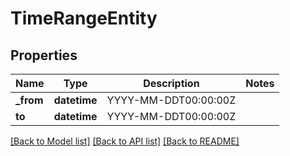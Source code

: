 # TimeRangeEntity


## Properties
Name | Type | Description | Notes
------------ | ------------- | ------------- | -------------
**_from** | **datetime** | YYYY-MM-DDT00:00:00Z | 
**to** | **datetime** | YYYY-MM-DDT00:00:00Z | 

[[Back to Model list]](../README.md#documentation-for-models) [[Back to API list]](../README.md#documentation-for-api-endpoints) [[Back to README]](../README.md)


